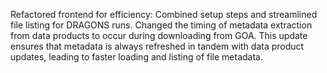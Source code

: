 Refactored frontend for efficiency: Combined setup steps and streamlined file listing for DRAGONS runs. Changed the timing of metadata extraction from data products to occur during downloading from GOA. This update ensures that metadata is always refreshed in tandem with data product updates, leading to faster loading and listing of file metadata.